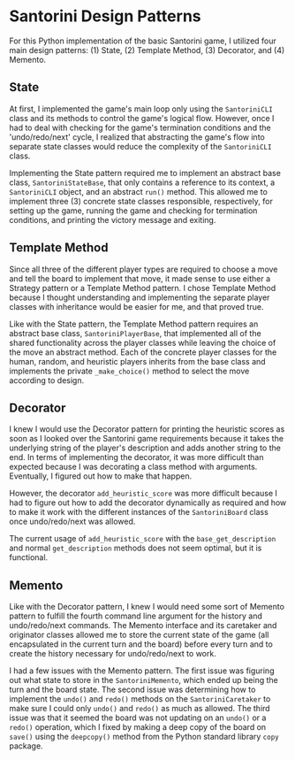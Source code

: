 
# Santorini Design Patterns

For this Python implementation of the basic Santorini game, I utilized four main
design patterns: (1) State, (2) Template Method, (3) Decorator, and (4) Memento.

## State

At first, I implemented the game's main loop only using the `SantoriniCLI` class
and its methods to control the game's logical flow. However, once I had to deal
with checking for the game's termination conditions and the 'undo/redo/next' cycle,
I realized that abstracting the game's flow into separate state classes would reduce
the complexity of the `SantoriniCLI` class. 

Implementing the State pattern required me to implement an abstract base class,
`SantoriniStateBase`, that only contains a reference to its context, a `SantoriniCLI`
object, and an abstract `run()` method. This allowed me to implement three (3) concrete
state classes responsible, respectively, for setting up the game, running the game and
checking for termination conditions, and printing the victory message and exiting.

## Template Method

Since all three of the different player types are required to choose a move and tell
the board to implement that move, it made sense to use either a Strategy pattern or a
Template Method pattern. I chose Template Method because I thought understanding and
implementing the separate player classes with inheritance would be easier for me, and
that proved true.

Like with the State pattern, the Template Method pattern requires an abstract base class,
`SantoriniPlayerBase`, that implemented all of the shared functionality across the
player classes while leaving the choice of the move an abstract method. Each of the concrete
player classes for the human, random, and heuristic players inherits from the base class
and implements the private `_make_choice()` method to select the move according to design.

## Decorator

I knew I would use the Decorator pattern for printing the heuristic scores as soon as
I looked over the Santorini game requirements because it takes the underlying string
of the player's description and adds another string to the end. In terms of implementing
the decorator, it was more difficult than expected because I was decorating a class method
with arguments. Eventually, I figured out how to make that happen.

However, the decorator `add_heuristic_score` was more difficult because I had to figure
out how to add the decorator dynamically as required and how to make it work with the
different instances of the `SantoriniBoard` class once undo/redo/next was allowed.

The current usage of `add_heuristic_score` with the `base_get_description` and normal
`get_description` methods does not seem optimal, but it is functional.

## Memento

Like with the Decorator pattern, I knew I would need some sort of Memento pattern
to fulfill the fourth command line argument for the history and undo/redo/next commands.
The Memento interface and its caretaker and originator classes allowed me to store
the current state of the game (all encapsulated in the current turn and the board)
before every turn and to create the history necessary for undo/redo/next to work.

I had a few issues with the Memento pattern. The first issue was figuring out what state
to store in the `SantoriniMemento`, which ended up being the turn and the board state.
The second issue was determining how to implement the `undo()` and `redo()` methods
on the `SantoriniCaretaker` to make sure I could only `undo()` and `redo()` as much as
allowed. The third issue was that it seemed the board was not updating on an `undo()`
or a `redo()` operation, which I fixed by making a deep copy of the board on `save()`
using the `deepcopy()` method from the Python standard library `copy` package.
